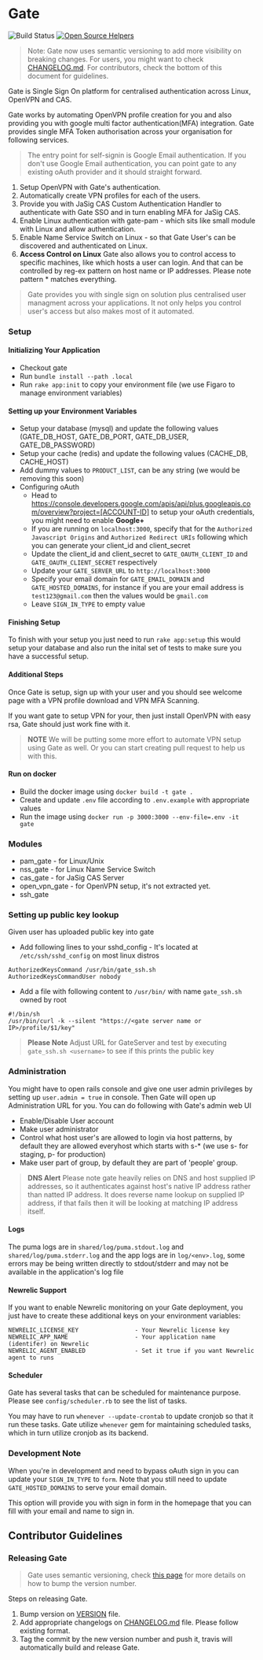 # Gate

![Build Status](https://api.travis-ci.org/gate-sso/gate.svg?branch=master)
[![Open Source Helpers](https://www.codetriage.com/gate-sso/gate/badges/users.svg)](https://www.codetriage.com/gate-sso/gate)

> Note: Gate now uses semantic versioning to add more visibility on breaking changes. For users, you might want to check [CHANGELOG.md](CHANGELOG.md). For contributors, check the bottom of this document for guidelines.

Gate is Single Sign On platform for centralised authentication across Linux, OpenVPN and CAS.

Gate works by automating OpenVPN profile creation for you and also providing you with google multi factor authentication(MFA) integration. Gate provides single MFA Token authorisation across your organisation for following services.

> The entry point for self-signin is Google Email authentication. If you don't use Google Email authentication, you can point gate to any existing oAuth provider and it should straight forward.

1. Setup OpenVPN with Gate's authentication.
2. Automatically create VPN profiles for each of the users.
3. Provide you with JaSig CAS Custom Authentication Handler to authenticate with Gate SSO and in turn enabling MFA for JaSig CAS.
4. Enable Linux authentication with gate-pam - which sits like small module with Linux and allow authentication.
5. Enable Name Service Switch on Linux - so that Gate User's can be discovered and authenticated on Linux.
6. **Access Control on Linux** Gate also allows you to control access to specific machines, like which hosts a user can login. And that can be controlled by reg-ex pattern on host name or IP addresses. Please note pattern * matches everything.

> Gate provides you with single sign on solution plus centralised user managment across your applications. It not only helps you control user's access but also makes most of it automated.

### Setup

#### Initializing Your Application
* Checkout gate
* Run `bundle install --path .local`
* Run `rake app:init` to copy your environment file (we use Figaro to manage environment variables)

#### Setting up your Environment Variables
* Setup your database (mysql) and update the following values (GATE_DB_HOST, GATE_DB_PORT, GATE_DB_USER, GATE_DB_PASSWORD)
* Setup your cache (redis) and update the following values (CACHE_DB, CACHE_HOST)
* Add dummy values to `PRODUCT_LIST`, can be any string (we would be removing this soon)
* Configuring oAuth
  * Head to https://console.developers.google.com/apis/api/plus.googleapis.com/overview?project=[ACCOUNT-ID]
 to setup your oAuth credentials, you might need to enable **Google+**
  * If you are running on `localhost:3000`, specify that for the `Authorized Javascript Origins` and `Authorized Redirect URIs` following which you can generate your client_id and client_secret
  * Update the client_id and client_secret to `GATE_OAUTH_CLIENT_ID` and `GATE_OAUTH_CLIENT_SECRET` respectively
  * Update your `GATE_SERVER_URL` to `http://localhost:3000`
  * Specify your email domain for `GATE_EMAIL_DOMAIN` and `GATE_HOSTED_DOMAINS`, for instance if you are your email address is  `test123@gmail.com` then the values would be `gmail.com`
  * Leave `SIGN_IN_TYPE` to empty value

#### Finishing Setup
To finish with your setup you just need to run `rake app:setup` this would setup your database and also run the inital set of tests to make sure you have a successful setup.

#### Additional Steps
Once Gate is setup, sign up with your user and you should see welcome page with a VPN profile download and VPN MFA Scanning.

If you want gate to setup VPN for your, then just install OpenVPN with easy rsa, Gate should just work fine with it.

> **NOTE** We will be putting some more effort to automate VPN setup using Gate as well. Or you can start creating pull request to help us with this.

#### Run on docker
* Build the docker image using `docker build -t gate .`
* Create and update `.env` file according to `.env.example` with appropriate values
* Run the image using `docker run -p 3000:3000 --env-file=.env -it gate`

### Modules
* pam_gate - for Linux/Unix
* nss_gate - for Linux Name Service Switch
* cas_gate - for JaSig CAS Server
* open_vpn_gate - for OpenVPN setup, it's not extracted yet.
* ssh_gate

### Setting up public key lookup
Given user has uploaded public key into gate
* Add following lines to your sshd_config - It's located at `/etc/ssh/sshd_config` on most linux distros

```
AuthorizedKeysCommand /usr/bin/gate_ssh.sh
AuthorizedKeysCommandUser nobody
```
* Add a file with following content to `/usr/bin/` with name `gate_ssh.sh` owned by root

```
#!/bin/sh
/usr/bin/curl -k --silent "https://<gate server name or IP>/profile/$1/key"
```

> **Please Note** Adjust URL for GateServer and test by executing `gate_ssh.sh <username>` to see if this prints the public key

### Administration
You might have to open rails console and give one user admin privileges by setting up `user.admin = true` in console. Then Gate will open up Administration URL for you. You can do following with Gate's admin web UI

* Enable/Disable User account
* Make user administrator
* Control what host user's are allowed to login via host patterns, by default they are allowed everyhost which starts with s-* (we use s- for staging, p- for production)
* Make user part of group, by default they are part of 'people' group.

> **DNS Alert** Please note gate heavily relies on DNS and host supplied IP addresses, so it authenticates against host's native IP address rather than natted IP address. It does reverse name lookup on supplied IP address, if that fails then it will be looking at matching IP address itself.


#### Logs
The puma logs are in `shared/log/puma.stdout.log`  and `shared/log/puma.stderr.log` and the app logs are in `log/<env>.log`, some errors may be being written directly to stdout/stderr and may not be available in the application's log file

#### Newrelic Support
If you want to enable Newrelic monitoring on your Gate deployment, you just have to create these additional keys on your environment variables:

```
NEWRELIC_LICENSE_KEY                - Your Newrelic license key
NEWRELIC_APP_NAME                   - Your application name (identifer) on Newrelic
NEWRELIC_AGENT_ENABLED              - Set it true if you want Newrelic agent to runs
```

#### Scheduler
Gate has several tasks that can be scheduled for maintenance purpose. Please see `config/scheduler.rb` to see the list of tasks.

You may have to run `whenever --update-crontab` to update cronjob so that it run these tasks. Gate utilize `whenever` gem for maintaining scheduled tasks, which in turn utilize cronjob as its backend.

### Development Note
When you're in development and need to bypass oAuth sign in you can update your `SIGN_IN_TYPE` to `form`. Note that you still need to update `GATE_HOSTED_DOMAINS` to serve your email domain.

This option will provide you with sign in form in the homepage that you can fill with your email and name to sign in.

## Contributor Guidelines

### Releasing Gate

> Gate uses semantic versioning, check [this page](https://semver.org/) for more details on how to bump the version number.

Steps on releasing Gate.

1. Bump version on [VERSION](VERSION) file.
2. Add appropriate changelogs on [CHANGELOG.md](CHANGELOG.md) file. Please follow existing format.
3. Tag the commit by the new version number and push it, travis will automatically build and release Gate.
